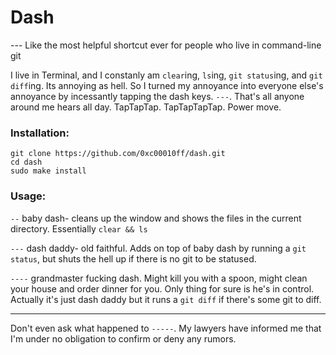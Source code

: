 # Dash
--- Like the most helpful shortcut ever for people who live in command-line git

I live in Terminal, and I constanly am `clear`ing, `ls`ing, `git status`ing, and `git diff`ing. Its annoying as hell.
So I turned my annoyance into everyone else's annoyance by incessantly tapping the dash keys. `---`. That's all anyone around me hears all day. TapTapTap. TapTapTapTap. Power move. 

### Installation:
```
git clone https://github.com/0xc00010ff/dash.git
cd dash
sudo make install
```

### Usage: 
`--` baby dash- cleans up the window and shows the files in the current directory. Essentially `clear && ls`

`---` dash daddy- old faithful. Adds on top of baby dash by running a `git status`, but shuts the hell up if there is no git to be statused.

`----` grandmaster fucking dash. Might kill you with a spoon, might clean your house and order dinner for you. Only thing for sure is he's in control. Actually it's just dash daddy but it runs a `git diff` if there's some git to diff.

---

Don't even ask what happened to `-----`. My lawyers have informed me that I'm under no obligation to confirm or deny any rumors.
